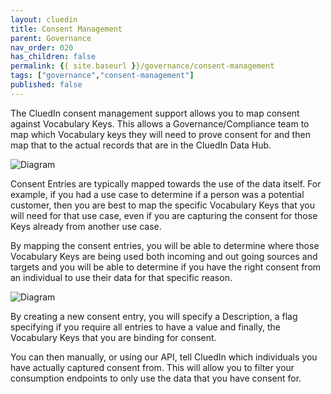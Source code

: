 ```yaml
---
layout: cluedin
title: Consent Management
parent: Governance
nav_order: 020
has_children: false
permalink: {{ site.baseurl }}/governance/consent-management
tags: ["governance","consent-management"]
published: false
---
```


The CluedIn consent management support allows you to map consent against Vocabulary Keys. This allows a Governance/Compliance team to map which Vocabulary keys they will need to prove consent for and then map that to the actual records that are in the CluedIn Data Hub.

![Diagram](../assets/images/governance/adding-new-consent.png)  

Consent Entries are typically mapped towards the use of the data itself. For example, if you had a use case to determine if a person was a potential customer, then you are best to map  the specific Vocabulary Keys that you will need for that use case, even if you are capturing the consent for those Keys already from another use case. 

By mapping the consent entries, you will be able to determine where those Vocabulary Keys are being used both incoming and out going sources and targets and you will be able to determine if you have the right consent from an individual to use their data for that specific reason. 

![Diagram](../assets/images/governance/consent-list.png)  

By creating a new consent entry, you will specify a Description, a flag specifying if you require all entries to have a value and finally, the Vocabulary Keys that you are binding for consent. 

You can then manually, or using our API, tell CluedIn which individuals you have actually captured consent from. This will allow you to filter your consumption endpoints to only use the data that you have consent for. 